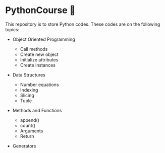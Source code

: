 # PythonCourse 🌻
This repository is to store Python codes. 
These codes are on the following topics:

* Object Oriented Programming 

    * Call methods
    * Create new object
    * Initialize attributes
    * Create instances
* Data Structures 
   * Number equations 
   * Indexing
   * Slicing
   * Tuple
* Methods and Functions
   * append()
   * count()
   * Arguments 
   * Return 
* Generators 
